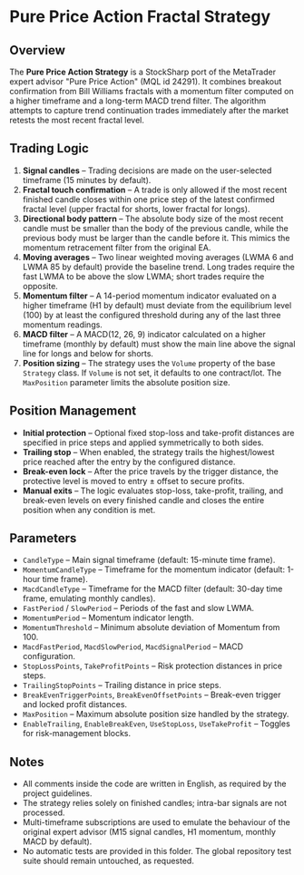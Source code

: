 # Pure Price Action Fractal Strategy

## Overview
The **Pure Price Action Strategy** is a StockSharp port of the MetaTrader expert advisor "Pure Price Action" (MQL id 24291).
It combines breakout confirmation from Bill Williams fractals with a momentum filter computed on a higher timeframe and a long-term MACD trend filter.
The algorithm attempts to capture trend continuation trades immediately after the market retests the most recent fractal level.

## Trading Logic
1. **Signal candles** – Trading decisions are made on the user-selected timeframe (15 minutes by default).
2. **Fractal touch confirmation** – A trade is only allowed if the most recent finished candle closes within one price step of the latest confirmed fractal level (upper fractal for shorts, lower fractal for longs).
3. **Directional body pattern** – The absolute body size of the most recent candle must be smaller than the body of the previous candle, while the previous body must be larger than the candle before it. This mimics the momentum retracement filter from the original EA.
4. **Moving averages** – Two linear weighted moving averages (LWMA 6 and LWMA 85 by default) provide the baseline trend. Long trades require the fast LWMA to be above the slow LWMA; short trades require the opposite.
5. **Momentum filter** – A 14-period momentum indicator evaluated on a higher timeframe (H1 by default) must deviate from the equilibrium level (100) by at least the configured threshold during any of the last three momentum readings.
6. **MACD filter** – A MACD(12, 26, 9) indicator calculated on a higher timeframe (monthly by default) must show the main line above the signal line for longs and below for shorts.
7. **Position sizing** – The strategy uses the `Volume` property of the base `Strategy` class. If `Volume` is not set, it defaults to one contract/lot. The `MaxPosition` parameter limits the absolute position size.

## Position Management
- **Initial protection** – Optional fixed stop-loss and take-profit distances are specified in price steps and applied symmetrically to both sides.
- **Trailing stop** – When enabled, the strategy trails the highest/lowest price reached after the entry by the configured distance.
- **Break-even lock** – After the price travels by the trigger distance, the protective level is moved to entry ± offset to secure profits.
- **Manual exits** – The logic evaluates stop-loss, take-profit, trailing, and break-even levels on every finished candle and closes the entire position when any condition is met.

## Parameters
- `CandleType` – Main signal timeframe (default: 15-minute time frame).
- `MomentumCandleType` – Timeframe for the momentum indicator (default: 1-hour time frame).
- `MacdCandleType` – Timeframe for the MACD filter (default: 30-day time frame, emulating monthly candles).
- `FastPeriod` / `SlowPeriod` – Periods of the fast and slow LWMA.
- `MomentumPeriod` – Momentum indicator length.
- `MomentumThreshold` – Minimum absolute deviation of Momentum from 100.
- `MacdFastPeriod`, `MacdSlowPeriod`, `MacdSignalPeriod` – MACD configuration.
- `StopLossPoints`, `TakeProfitPoints` – Risk protection distances in price steps.
- `TrailingStopPoints` – Trailing distance in price steps.
- `BreakEvenTriggerPoints`, `BreakEvenOffsetPoints` – Break-even trigger and locked profit distances.
- `MaxPosition` – Maximum absolute position size handled by the strategy.
- `EnableTrailing`, `EnableBreakEven`, `UseStopLoss`, `UseTakeProfit` – Toggles for risk-management blocks.

## Notes
- All comments inside the code are written in English, as required by the project guidelines.
- The strategy relies solely on finished candles; intra-bar signals are not processed.
- Multi-timeframe subscriptions are used to emulate the behaviour of the original expert advisor (M15 signal candles, H1 momentum, monthly MACD by default).
- No automatic tests are provided in this folder. The global repository test suite should remain untouched, as requested.
